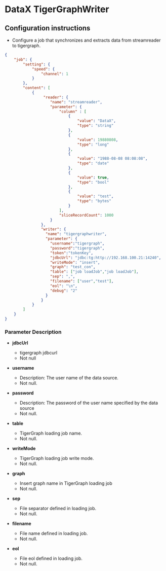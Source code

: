 # DataX TigerGraphWriter

## Configuration instructions
* Configure a job that synchronizes and extracts data from streamreader to tigergraph.


```json
{
    "job": {
        "setting": {
            "speed": {
                "channel": 1
            }
        },
        "content": [
            {
                 "reader": {
                    "name": "streamreader",
                    "parameter": {
                        "column" : [
                            {
                                "value": "DataX",
                                "type": "string"
                            },
                            {
                                "value": 19880808,
                                "type": "long"
                            },
                            {
                                "value": "1988-08-08 08:08:08",
                                "type": "date"
                            },
                            {
                                "value": true,
                                "type": "bool"
                            },
                            {
                                "value": "test",
                                "type": "bytes"
                            }
                        ],
                        "sliceRecordCount": 1000
                    }
                },
                "writer": {
                  "name": "tigergraphwriter",
                  "parameter": {
                    "username":"tigergraph",
                    "password":"tigergraph",
                    "token":"tokenKey",
                    "jdbcUrl": "jdbc:tg:http://192.168.100.21:14240",
                    "writeMode": "insert",
                    "graph": "test_con",
                    "table": ["job loadJob","job loadJob"],
                    "sep": ",",
                    "filename": ["user","test"],
                    "eol": "\n",
                    "debug": "2"
                  }
                }
            }
        ]
    }
}

```


###  Parameter Description

* **jdbcUrl**

	* tigergraph jdbcurl
 	* Not null <br />

* **username**
	* Description: The user name of the data source. <br />
	* Not null. <br />

* **password**
	* Description: The password of the user name specified by the data source <br />
	* Not null. <br />

* **table**
	* TigerGraph loading job name.
	* Not null. <br />

* **writeMode**
	* TigerGraph loading job write mode.
	* Not null. <br />
	
* **graph**
	* Insert graph name in TigerGraph loading job
	* Not null. <br />

* **sep**
	* File separator defined in loading job.
	* Not null. <br />
	
* **filename**
	* File name defined in loading job.
	* Not null. <br />

* **eol**
	* File eol defined in loading job.
	* Not null. <br />

